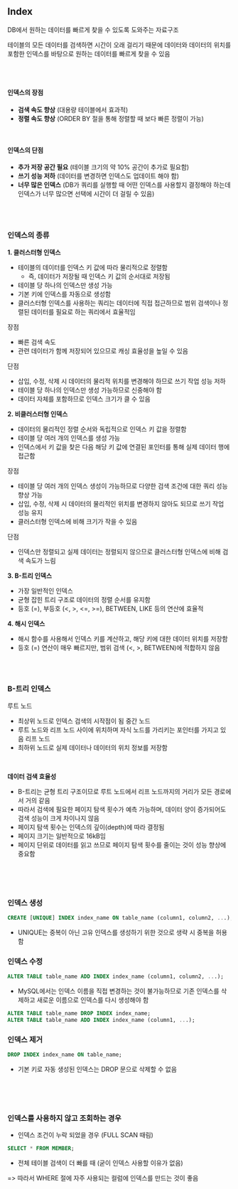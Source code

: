 ## Index ##
DB에서 원하는 데이터를 빠르게 찾을 수 있도록 도와주는 자료구조

테이블의 모든 데이터를 검색하면 시간이 오래 걸리기 때문에 데이터와 데이터의 위치를 포함한 인덱스를 바탕으로 원하는 데이터를 빠르게 찾을 수 있음

<br />
<br />

#### 인덱스의 장점 ####
- <b>검색 속도 향상</b> (대용량 테이블에서 효과적)
- <b>정렬 속도 향상</b> (ORDER BY 절을 통해 정렬할 때 보다 빠른 정렬이 가능)

<br />

#### 인덱스의 단점 ####
- <b>추가 저장 공간 필요</b> (테이블 크기의 약 10% 공간이 추가로 필요함)
- <b>쓰기 성능 저하</b> (데이터를 변경하면 인덱스도 업데이트 해야 함)
- <b>너무 많은 인덱스</b> (DB가 쿼리를 실행할 때 어떤 인덱스를 사용할지 결정해야 하는데 인덱스가 너무 많으면 선택에 시간이 더 걸릴 수 있음)

<br />
<br />

### 인덱스의 종류 ###
<b>1. 클러스터형 인덱스</b>
- 테이블의 데이터를 인덱스 키 값에 따라 물리적으로 정렬함
  - 즉, 데이터가 저장될 때 인덱스 키 값의 순서대로 저장됨
- 테이블 당 하나의 인덱스만 생성 가능
- 기본 키에 인덱스를 자동으로 생성함
- 클러스터형 인덱스를 사용하는 쿼리는 데이터에 직접 접근하므로 범위 검색이나 정렬된 데이터를 필요로 하는 쿼리에서 효율적임

장점
- 빠른 검색 속도
- 관련 데이터가 함께 저장되어 있으므로 캐싱 효율성을 높일 수 있음

단점
- 삽입, 수정, 삭제 시 데이터의 물리적 위치를 변경해야 하므로 쓰기 작업 성능 저하
- 테이블 당 하나의 인덱스만 생성 가능하므로 신중해야 함
- 데이터 자체를 포함하므로 인덱스 크기가 클 수 있음

<b>2. 비클러스터형 인덱스</b>
- 데이터의 물리적인 정렬 순서와 독립적으로 인덱스 키 값을 정렬함
- 테이블 당 여러 개의 인덱스를 생성 가능
- 인덱스에서 키 값을 찾은 다음 해당 키 값에 연결된 포인터를 통해 실제 데이터 행에 접근함

장점
- 테이블 당 여러 개의 인덱스 생성이 가능하므로 다양한 검색 조건에 대한 쿼리 성능 향상 가능
- 삽입, 수정, 삭제 시 데이터의 물리적인 위치를 변경하지 않아도 되므로 쓰기 작업 성능 유지
- 클러스터형 인덱스에 비해 크기가 작을 수 있음

단점
- 인덱스만 정렬되고 실제 데이터는 정렬되지 않으므로 클러스터형 인덱스에 비해 검색 속도가 느림

<b>3. B-트리 인덱스</b>
- 가장 일반적인 인덱스
- 균형 잡힌 트리 구조로 데이터의 정렬 순서를 유지함
- 등호 (=), 부등호 (<, >, <=, >=), BETWEEN, LIKE 등의 연산에 효율적

<b>4. 해시 인덱스 </b>
- 해시 함수를 사용해서 인덱스 키를 계산하고, 해당 키에 대한 데이터 위치를 저장함
- 등호 (=) 연산이 매우 빠르지만, 범위 검색 (<, >, BETWEEN)에 적합하지 않음

<br />
<br />

### B-트리 인덱스 ###
루트 노드
- 최상위 노드로 인덱스 검색의 시작점이 됨
중간 노드
- 루트 노드와 리프 노드 사이에 위치하며 자식 노드를 가리키는 포인터를 가지고 있음
리프 노드
- 최하위 노드로 실제 데이터나 데이터의 위치 정보를 저장함

<br />

<b>데이터 검색 효율성</b>
- B-트리는 균형 트리 구조이므로 루트 노드에서 리프 노드까지의 거리가 모든 경로에서 거의 같음
- 따라서 검색에 필요한 페이지 탐색 횟수가 예측 가능하며, 데이터 양이 증가되어도 검색 성능이 크게 차이나지 않음
- 페이지 탐색 횟수는 인덱스의 깊이(depth)에 따라 결정됨
- 페이지 크기는 일반적으로 16kB임
- 페이지 단위로 데이터를 읽고 쓰므로 페이지 탐색 횟수를 줄이는 것이 성능 향상에 중요함

<br />
<br />
<br />

### 인덱스 생성 ###
```SQL
CREATE [UNIQUE] INDEX index_name ON table_name (column1, column2, ...);
```
- UNIQUE는 중복이 아닌 고유 인덱스를 생성하기 위한 것으로 생략 시 중복을 허용함

### 인덱스 수정 ###
```SQL
ALTER TABLE table_name ADD INDEX index_name (column1, column2, ...);
```
- MySQL에서는 인덱스 이름을 직접 변경하는 것이 불가능하므로 기존 인덱스를 삭제하고 새로운 이름으로 인덱스를 다시 생성해야 함

```SQL
ALTER TABLE table_name DROP INDEX index_name;
ALTER TABLE table_name ADD INDEX index_name (column1, ...);
```

### 인덱스 제거 ###
```SQL
DROP INDEX index_name ON table_name;
```
- 기본 키로 자동 생성된 인덱스는 DROP 문으로 삭제할 수 없음

<br />
<br />
<br />

### 인덱스를 사용하지 않고 조회하는 경우 ###
- 인덱스 조건이 누락 되었을 경우 (FULL SCAN 때림)
```SQL
SELECT * FROM MEMBER;
```
- 전체 테이블 검색이 더 빠를 때 (굳이 인덱스 사용할 이유가 없음)

=> 따라서 WHERE 절에 자주 사용되는 컬럼에 인덱스를 만드는 것이 좋음

